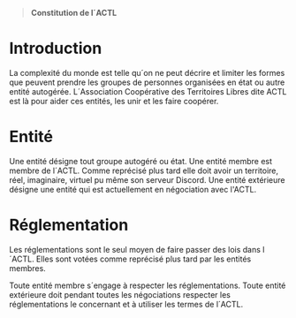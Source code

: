 > **Constitution de l´ACTL**

# Introduction

La complexité du monde est telle qu´on ne peut décrire et limiter les formes que peuvent prendre les groupes de personnes organisées en état ou autre entité autogérée. L´Association Coopérative des Territoires Libres dite ACTL est là pour aider ces entités, les unir et les faire coopérer.

# Entité

Une entité désigne tout groupe autogéré ou état. Une entité membre est membre de l´ACTL. Comme reprécisé plus tard elle doit avoir un territoire, réel, imaginaire, virtuel pu même son serveur Discord. Une entité extérieure désigne une entité qui est actuellement en négociation avec l'ACTL. 

# Réglementation

Les réglementations sont le seul moyen de faire passer des lois dans l´ACTL. Elles sont votées comme reprécisé plus tard par les entités membres.

Toute entité membre s´engage à respecter les réglementations. Toute entité extérieure doit pendant toutes les négociations respecter les réglementations le concernant et à utiliser les termes de l´ACTL.
